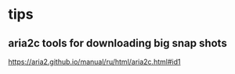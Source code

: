 # tips

## aria2c tools for downloading big snap shots
https://aria2.github.io/manual/ru/html/aria2c.html#id1